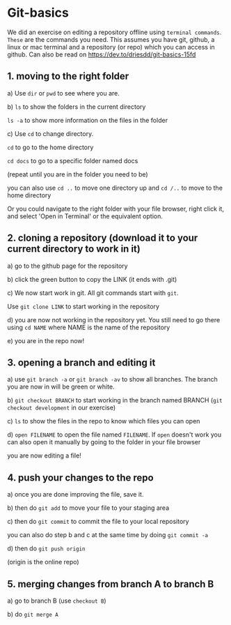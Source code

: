 # Git-basics
We did an exercise on editing a repository offline using `terminal commands`. `These` are the commands you need.
This assumes you have git, github, a linux or mac terminal and a repository (or repo) which you can access in github.
Can also be read on https://dev.to/driesdd/git-basics-15fd

## 1. moving to the right folder

a) Use `dir` or `pwd` to see where you are.

b) `ls` to show the folders in the current directory

`ls -a` to show more information on the files in the folder

c) Use `cd` to change directory.

`cd` to go to the home directory

`cd docs` to go to  a specific folder named docs

(repeat until you are in the folder you need to be)

you can also use `cd ..` to move one directory up and `cd /..` to move to the home directory

Or you could navigate to the right folder with your file browser, right click it, and select 'Open in Terminal' or the equivalent option.

## 2. cloning a repository (download it to your current directory to work in it)

a) go to the github page for the repository

b) click the green button to copy the LINK (it ends with .git)

c) We now start work in git. All git commands start with `git`.

Use `git clone LINK` to start working in the repository

d) you are now not working in the repository yet. You still need to go there using `cd NAME` where NAME is the name of the repository

e) you are in the repo now!

## 3. opening a branch and editing it

 a) use `git branch -a` or `git branch -av` to show all branches. The branch you are now in will be green or white.
 
 b) `git checkout BRANCH` to start working in the branch named BRANCH (`git checkout development` in our exercise)
 
 c) `ls` to show the files in the repo to know which files you can open
 
 d) `open FILENAME` to open the file named `FILENAME`. If `open` doesn't work you can also open it manually by going to the folder in your file browser
 
you are now editing a file!

## 4. push your changes to the repo

a) once you are done improving the file, save it.

b) then do `git add` to move your file to your staging area

c) then do `git commit` to commit the file to your local repository

you can also do step b and c at the same time by doing `git commit -a`

d) then do `git push origin`

(origin is the online repo)

## 5. merging changes from branch A to branch B

a) go to branch B (use `checkout B`)

b) do `git merge A`
